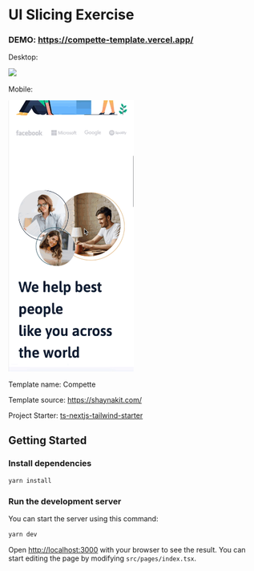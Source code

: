 # UI Slicing Exercise

### DEMO: https://compette-template.vercel.app/

Desktop:

<img src="./public/images/compette1.gif" width="800">

Mobile:

<img src="./public/images/compette2.gif" width="250">

Template name: Compette

Template source: https://shaynakit.com/

Project Starter: [ts-nextjs-tailwind-starter](https://github.com/theodorusclarence/ts-nextjs-tailwind-starter)


## Getting Started

### Install dependencies

```bash
yarn install
```

### Run the development server

You can start the server using this command:

```bash
yarn dev
```

Open [http://localhost:3000](http://localhost:3000) with your browser to see the result. You can start editing the page by modifying `src/pages/index.tsx`.

